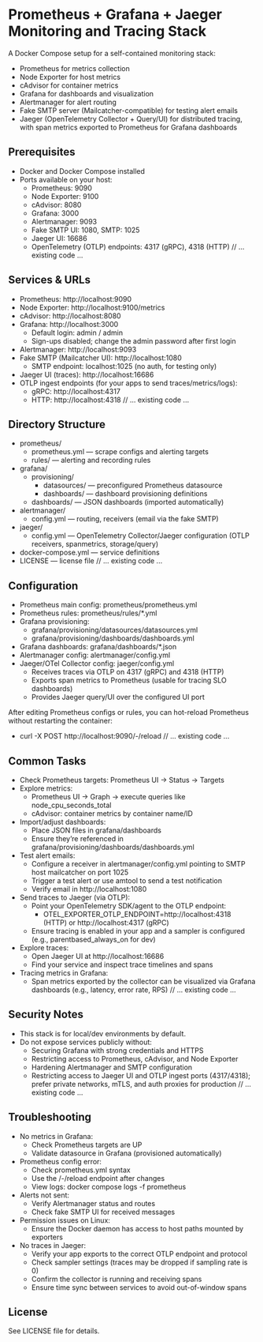 # Prometheus + Grafana + Jaeger Monitoring and Tracing Stack

A Docker Compose setup for a self-contained monitoring stack:
- Prometheus for metrics collection
- Node Exporter for host metrics
- cAdvisor for container metrics
- Grafana for dashboards and visualization
- Alertmanager for alert routing
- Fake SMTP server (Mailcatcher-compatible) for testing alert emails
- Jaeger (OpenTelemetry Collector + Query/UI) for distributed tracing, with span metrics exported to Prometheus for Grafana dashboards

## Prerequisites
- Docker and Docker Compose installed
- Ports available on your host:
  - Prometheus: 9090
  - Node Exporter: 9100
  - cAdvisor: 8080
  - Grafana: 3000
  - Alertmanager: 9093
  - Fake SMTP UI: 1080, SMTP: 1025
  - Jaeger UI: 16686
  - OpenTelemetry (OTLP) endpoints: 4317 (gRPC), 4318 (HTTP)
    // ... existing code ...

## Services & URLs
- Prometheus: http://localhost:9090
- Node Exporter: http://localhost:9100/metrics
- cAdvisor: http://localhost:8080
- Grafana: http://localhost:3000
  - Default login: admin / admin
  - Sign-ups disabled; change the admin password after first login
- Alertmanager: http://localhost:9093
- Fake SMTP (Mailcatcher UI): http://localhost:1080
  - SMTP endpoint: localhost:1025 (no auth, for testing only)
- Jaeger UI (traces): http://localhost:16686
- OTLP ingest endpoints (for your apps to send traces/metrics/logs):
  - gRPC: http://localhost:4317
  - HTTP: http://localhost:4318
    // ... existing code ...

## Directory Structure
- prometheus/
  - prometheus.yml — scrape configs and alerting targets
  - rules/ — alerting and recording rules
- grafana/
  - provisioning/
    - datasources/ — preconfigured Prometheus datasource
    - dashboards/ — dashboard provisioning definitions
  - dashboards/ — JSON dashboards (imported automatically)
- alertmanager/
  - config.yml — routing, receivers (email via the fake SMTP)
- jaeger/
  - config.yml — OpenTelemetry Collector/Jaeger configuration (OTLP receivers, spanmetrics, storage/query)
- docker-compose.yml — service definitions
- LICENSE — license file
  // ... existing code ...

## Configuration
- Prometheus main config: prometheus/prometheus.yml
- Prometheus rules: prometheus/rules/*.yml
- Grafana provisioning:
  - grafana/provisioning/datasources/datasources.yml
  - grafana/provisioning/dashboards/dashboards.yml
- Grafana dashboards: grafana/dashboards/*.json
- Alertmanager config: alertmanager/config.yml
- Jaeger/OTel Collector config: jaeger/config.yml
  - Receives traces via OTLP on 4317 (gRPC) and 4318 (HTTP)
  - Exports span metrics to Prometheus (usable for tracing SLO dashboards)
  - Provides Jaeger query/UI over the configured UI port

After editing Prometheus configs or rules, you can hot-reload Prometheus without restarting the container:
- curl -X POST http://localhost:9090/-/reload
  // ... existing code ...

## Common Tasks
- Check Prometheus targets: Prometheus UI → Status → Targets
- Explore metrics:
  - Prometheus UI → Graph → execute queries like node_cpu_seconds_total
  - cAdvisor: container metrics by container name/ID
- Import/adjust dashboards:
  - Place JSON files in grafana/dashboards
  - Ensure they’re referenced in grafana/provisioning/dashboards/dashboards.yml
- Test alert emails:
  - Configure a receiver in alertmanager/config.yml pointing to SMTP host mailcatcher on port 1025
  - Trigger a test alert or use amtool to send a test notification
  - Verify email in http://localhost:1080
- Send traces to Jaeger (via OTLP):
  - Point your OpenTelemetry SDK/agent to the OTLP endpoint:
    - OTEL_EXPORTER_OTLP_ENDPOINT=http://localhost:4318 (HTTP) or http://localhost:4317 (gRPC)
  - Ensure tracing is enabled in your app and a sampler is configured (e.g., parentbased_always_on for dev)
- Explore traces:
  - Open Jaeger UI at http://localhost:16686
  - Find your service and inspect trace timelines and spans
- Tracing metrics in Grafana:
  - Span metrics exported by the collector can be visualized via Grafana dashboards (e.g., latency, error rate, RPS)
    // ... existing code ...

## Security Notes
- This stack is for local/dev environments by default.
- Do not expose services publicly without:
  - Securing Grafana with strong credentials and HTTPS
  - Restricting access to Prometheus, cAdvisor, and Node Exporter
  - Hardening Alertmanager and SMTP configuration
  - Restricting access to Jaeger UI and OTLP ingest ports (4317/4318); prefer private networks, mTLS, and auth proxies for production
    // ... existing code ...

## Troubleshooting
- No metrics in Grafana:
  - Check Prometheus targets are UP
  - Validate datasource in Grafana (provisioned automatically)
- Prometheus config error:
  - Check prometheus.yml syntax
  - Use the /-/reload endpoint after changes
  - View logs: docker compose logs -f prometheus
- Alerts not sent:
  - Verify Alertmanager status and routes
  - Check fake SMTP UI for received messages
- Permission issues on Linux:
  - Ensure the Docker daemon has access to host paths mounted by exporters
- No traces in Jaeger:
  - Verify your app exports to the correct OTLP endpoint and protocol
  - Check sampler settings (traces may be dropped if sampling rate is 0)
  - Confirm the collector is running and receiving spans
  - Ensure time sync between services to avoid out-of-window spans

## License
See LICENSE file for details.
